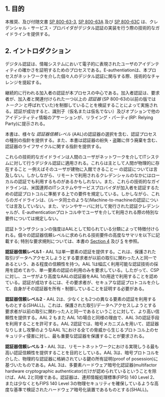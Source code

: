 <a name="sec1"></a>
<!--
## 1. Purpose
-->

## 1. 目的

<!--This recommendation and its companion documents, [SP 800-63-3](sp800-63-3.html), [SP 800-63A](sp800-63a.html), and [SP 800-63C](sp800-63c.html), provide technical guidelines to credential service providers for the implementation of digital authentication.-->

本推奨、及び付随文書 [SP 800-63-3](sp800-63-3.html), [SP 800-63A](sp800-63a.html) 及び [SP 800-63C](sp800-63c.html) は、クレデンシャル・サービス・プロバイダがデジタル認証の実装を行う際の技術的なガイドラインを提供する。

<a name="sec2"></a>

<!--
## 2. Introduction
-->

## 2. イントロダクション

<!--
Digital authentication is the process of establishing confidence in user identities electronically presented to an information system. E-authentication presents a technical challenge when this process involves the digital authentication of individual people over a network.
-->

デジタル認証は、情報システムにおいて電子的に表現されたユーザのアイデンティティの確かさを証明するためのプロセスである。E-authentiationは、本プロセスがネットワークを介した個々人のデジタル認証に関与する際、技術的なチャレンジを提起する。

<!--TODO E-Authentication -->

<!--
The ongoing authentication of subscribers is central to this process. Subscriber authentication is performed by verifying that the claimant controls one or more *authenticators* (called *tokens* in earlier editions of SP 800-63) associated with a given subscriber. A successful authentication results in the assertion of an identifier, either pseudonymous or non-pseudonymous, and optionally other identity information, to the relying party (RP).
-->

継続的に行われる加入者の認証が本プロセスの中心である。加入者認証は、要求者が、加入者と関連付けられた一つ以上の *認証器* (SP 800-63の以前の版では *トークン* と呼ばれていた)を制御していることを検証することによって実施される。認証が成功すると、識別子（仮名または仮名でない）及びオプションで他のアイデンティティ情報のアサーションが、リライング・パーティ(RP: Relying Party)に提示される。


<!--This document provides guidance on types of authentication processes, including choices of authenticators, that may be used at various *Authenticator Assurance Levels* (AAL). It also provides guidance on the lifecycle of authenticators, including revocation in the event of loss or theft.-->

本書は、様々な *認証器信頼レベル* (AAL)の認証器の選択を含む、認証プロセスの種別の指針を提供する。また、本書は認証器の紛失・盗難に伴う廃棄を含む、認証器のライフサイクルに関する指針を提供する。

<!--
These technical guidelines apply to digital authentication of human users to IT systems over a network. They do not primarily address the authentication of a person who is physically present, for example, for access to buildings, although some credentials that are used remotely may also be used in local authentication. These technical guidelines also establish requirements that Federal IT systems and service providers participating in authentication protocols be authenticated to subscribers. However, these guidelines do not specifically address machine-to-machine (such as router-to-router) authentication, or establish specific requirements for issuing authentication credentials to machines and servers when they are used in e-authentication protocols with people.
-->

これらの技術的なガイドラインは人間のユーザがネットワークを介してITシステムに対して行うデジタル認証に適用される。これらは主として人間が物理的に存在すること ー例えばそのユーザが建物に入館できることー の認証については言及しない。しかしながら、リモートで利用されるクレデンシャルのなかにはローカルの認証でも利用するものがあるかもしれない。また、これらの技術的なガイドラインは、米国連邦のITシステムやサービスプロバイダが加入者を認証するための認証プロトコルに準拠する上での要件を規定している。しかしながら、これらのガイドラインは、(ルータ同士のような)Machine-to-machineの認証については言及していない。また、マシンやサーバに対して発行された認証クレデンシャルが、E-authenticationプロトコル中でユーザを介して利用される際の特別な要件については規定しない。

<!--TODO E-authentication-->

<!--
The strength of an authentication transaction is characterized by a categorization known as the AAL. A high-level summary of the technical requirements for each of the authenticator assurance levels is provided below; see [Section 4](#sec4) and [5](#sec5) of this document for specific normative requirements.
-->

認証トランザクションの強度はAALとして知られている分類によって特徴付けられる。個々の認証器信頼レベルに求められる技術要件の高度なサマリを以下に記載する; 特別な要求規則については、本書の [Section 4](#sec4) 及び [5](#sec5) を参照。

<!--
**Authenticator Assurance Level 1** - AAL 1 provides single factor authentication, giving some assurance that the same claimant who participated in previous transactions is accessing the protected transaction or data. AAL 1 allows a wide range of available authentication technologies to be employed and requires only a single authentication factor to be used. It also permits the use of any of the authentication methods of higher authenticator assurance levels, therefore allowing CSPs to allow users to use a higher AAL authenticator to be at AAL 1. Successful authentication requires that the claimant prove through a secure authentication protocol that he or she possesses and controls the authenticator.
-->

**認証器信頼レベル1** - AAL 1は単一要素の認証を提供する。これは、保護された取引/データへアクセスしようとする要求者が以前の取引に関わった人と同一であるという、ある程度の信頼性を持つ。AAL 1は幅広く利用可能な認証技術の採用を認めており、単一要素の認証の利用のみを要求している。したがって、CSPに対し、ユーザがより高度なAALの認証器をAAL 1の用途で利用することを認めている。認証が成功するには、その要求者が、セキュアな認証プロトコルを介して、自身がその認証器を所有・制御していることを証明する必要がある。

<!--
**Authenticator Assurance Level 2** – AAL 2 provides higher assurance that the same claimant who participated in previous transactions is accessing the protected transaction or data. At least two different authentication factors SHALL be used. AAL 2 also permits any of the authentication methods of AAL 3 for the same reasons as AAL 1. AAL 2 authentication requires cryptographic mechanisms that protect the primary authenticator against compromise by the protocol threats for all threats at AAL 1 as well as verifier impersonation attacks. Approved cryptographic techniques SHALL be used at AAL 2 and above.
-->

**認証器信頼レベル2** - AAL 2は、少なくとも2つの異なる要素の認証を利用するものとする(SHALL)。これは、保護された取引/データへアクセスしようとする要求者が以前の取引に関わった人と同一であるということに対して、より高い信頼性を提供する。AAL 2 もまた AAL 1の場合と同様の理由で、AAL 3の認証手段を利用することを許可する。AAL 2認証では、暗号メカニズムを用いて、認証器なりしまし攻撃のようなAAL 1における全ての脅威から生じるプロトコル上のセキュリティ侵害に対し、最も重要な認証器を保護することが要求される。

<!--
**Authentication Assurance Level 3** – AAL 3 is intended to provide the highest practical remote network authentication assurance. Authentication at AAL 3 is based on proof of possession of a key in a physical authenticator through a cryptographic protocol. AAL 3 is similar to AAL 2 except that only multifactor hardware cryptographic authenticators are allowed. The authenticator SHALL be a hardware cryptographic module validated at Federal Information Processing Standard (FIPS) 140 Level 2 or higher overall with at least FIPS 140 Level 3 physical security.
-->

**認証器信頼レベル 3** - AAL 3は、リモートネットワークにおける実現しうる最も高い認証信頼性を提供することを目的としている。AAL 3は、暗号プロトコルを介した、物理的な認証器に格納されている鍵の所有証明(proof of posession)に基づいたものである。AAL 3は、多要素ハードウェア暗号化認証器(multifactor hardware cryptographic authenticator)だけが認められているということを除けば、AAL 2と同様である。認証器は、連邦情報処理標準(FIPS) 140 Level 2、または少なくともFIPS 140 Level 3の物理セキュリティを確保しているような高度な基準で検証されたハードウェア暗号化装置であるものとする(SHALL)。


